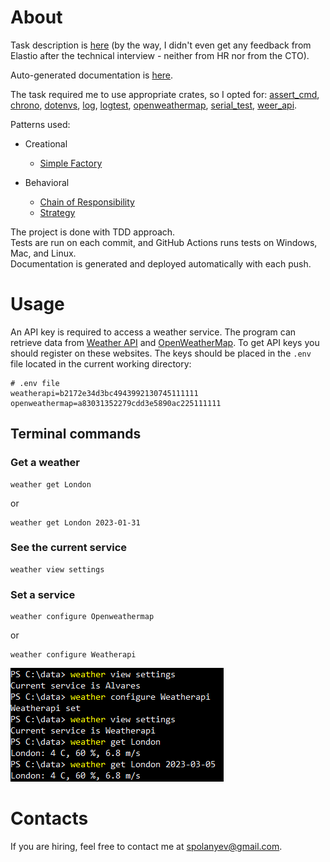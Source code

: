 # About

Task description is [here](/TASK.md) (by the way, I didn't even get any feedback from Elastio after the technical
interview - neither from HR nor from the CTO).

Auto-generated documentation is [here](https://spolanyev.github.io/testElastio/test_elastio/all.html).

The task required me to use appropriate crates, so I opted
for: [assert_cmd](https://crates.io/crates/assert_cmd), [chrono](https://crates.io/crates/chrono), [dotenvs](https://crates.io/crates/dotenvs), [log](https://crates.io/crates/log), [logtest](https://crates.io/crates/logtest), [openweathermap](https://crates.io/crates/openweathermap), [serial_test](https://crates.io/crates/serial_test), [weer_api](https://crates.io/crates/weer_api).

Patterns used:

* Creational
    - [Simple Factory](src/interfaces/weather_provider_factory_interface.rs)


* Behavioral
    - [Chain of Responsibility](src/interfaces/executor_chain_interface.rs)
    - [Strategy](src/interfaces/weather_provider_strategy_interface.rs)

The project is done with TDD approach.<br>
Tests are run on each commit, and GitHub Actions runs tests on Windows, Mac, and Linux.<br>
Documentation is generated and deployed automatically with each push.

# Usage

An API key is required to access a weather service. The program can retrieve data from
[Weather API](https://www.weatherapi.com/) and [OpenWeatherMap](https://openweathermap.org/). To get API keys you should
register on these websites.
The keys should be placed in the `.env` file located in the current working directory:

```dotenv
# .env file
weatherapi=b2172e34d3bc4943992130745111111
openweathermap=a83031352279cdd3e5890ac225111111
```

## Terminal commands

### Get a weather

```shell
weather get London
```

or

```shell
weather get London 2023-01-31
```

### See the current service

```shell
weather view settings
```

### Set a service

```shell
weather configure Openweathermap
```

or

```shell
weather configure Weatherapi
```

![Usage example](https://github.com/spolanyev/testElastio/blob/main/usage-example.png?raw=true)

# Contacts

If you are hiring, feel free to contact me at [spolanyev@gmail.com](mailto:spolanyev@gmail.com?subject=Rust).
